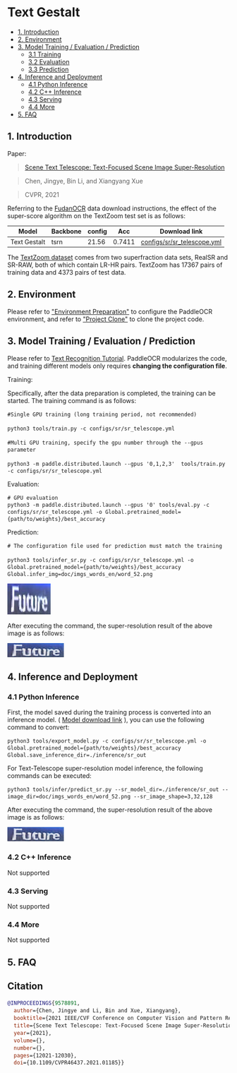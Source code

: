 # Text Gestalt

- [1. Introduction](#1)
- [2. Environment](#2)
- [3. Model Training / Evaluation / Prediction](#3)
    - [3.1 Training](#3-1)
    - [3.2 Evaluation](#3-2)
    - [3.3 Prediction](#3-3)
- [4. Inference and Deployment](#4)
    - [4.1 Python Inference](#4-1)
    - [4.2 C++ Inference](#4-2)
    - [4.3 Serving](#4-3)
    - [4.4 More](#4-4)
- [5. FAQ](#5)


<a name="1"></a>
## 1. Introduction

Paper:
> [Scene Text Telescope: Text-Focused Scene Image Super-Resolution](https://openaccess.thecvf.com/content/CVPR2021/papers/Chen_Scene_Text_Telescope_Text-Focused_Scene_Image_Super-Resolution_CVPR_2021_paper.pdf)

> Chen, Jingye, Bin Li, and Xiangyang Xue

> CVPR, 2021

Referring to the [FudanOCR](https://github.com/FudanVI/FudanOCR/tree/main/scene-text-telescope) data download instructions, the effect of the super-score algorithm on the TextZoom test set is as follows:

|Model|Backbone|config|Acc|Download link|
|---|---|---|---|---|
|Text Gestalt|tsrn|21.56|0.7411| [configs/sr/sr_telescope.yml](../../configs/sr/sr_telescope.yml)|[train model](https://paddleocr.bj.bcebos.com/contribution/sr_telescope_train.tar)|

The [TextZoom dataset](https://paddleocr.bj.bcebos.com/dataset/TextZoom.tar) comes from two superfraction data sets, RealSR and SR-RAW, both of which contain LR-HR pairs. TextZoom has 17367 pairs of training data and 4373 pairs of test data.

<a name="2"></a>
## 2. Environment
Please refer to ["Environment Preparation"](./environment_en.md) to configure the PaddleOCR environment, and refer to ["Project Clone"](./clone_en.md) to clone the project code.


<a name="3"></a>
## 3. Model Training / Evaluation / Prediction

Please refer to [Text Recognition Tutorial](./recognition_en.md). PaddleOCR modularizes the code, and training different models only requires **changing the configuration file**.

Training:

Specifically, after the data preparation is completed, the training can be started. The training command is as follows:

```
#Single GPU training (long training period, not recommended)

python3 tools/train.py -c configs/sr/sr_telescope.yml

#Multi GPU training, specify the gpu number through the --gpus parameter

python3 -m paddle.distributed.launch --gpus '0,1,2,3'  tools/train.py -c configs/sr/sr_telescope.yml

```


Evaluation:

```
# GPU evaluation
python3 -m paddle.distributed.launch --gpus '0' tools/eval.py -c configs/sr/sr_telescope.yml -o Global.pretrained_model={path/to/weights}/best_accuracy
```

Prediction:

```
# The configuration file used for prediction must match the training

python3 tools/infer_sr.py -c configs/sr/sr_telescope.yml -o Global.pretrained_model={path/to/weights}/best_accuracy Global.infer_img=doc/imgs_words_en/word_52.png
```

![](../imgs_words_en/word_52.png)

After executing the command, the super-resolution result of the above image is as follows:

![](../imgs_results/sr_word_52.png)

<a name="4"></a>
## 4. Inference and Deployment

<a name="4-1"></a>
### 4.1 Python Inference

First, the model saved during the training process is converted into an inference model. ( [Model download link](https://paddleocr.bj.bcebos.com/contribution/Telescope_train.tar.gz) ), you can use the following command to convert:

```shell
python3 tools/export_model.py -c configs/sr/sr_telescope.yml -o Global.pretrained_model={path/to/weights}/best_accuracy Global.save_inference_dir=./inference/sr_out
```

For Text-Telescope super-resolution model inference, the following commands can be executed:

```
python3 tools/infer/predict_sr.py --sr_model_dir=./inference/sr_out --image_dir=doc/imgs_words_en/word_52.png --sr_image_shape=3,32,128

```

After executing the command, the super-resolution result of the above image is as follows:

![](../imgs_results/sr_word_52.png)


<a name="4-2"></a>
### 4.2 C++ Inference

Not supported

<a name="4-3"></a>
### 4.3 Serving

Not supported

<a name="4-4"></a>
### 4.4 More

Not supported

<a name="5"></a>
## 5. FAQ


## Citation

```bibtex
@INPROCEEDINGS{9578891,
  author={Chen, Jingye and Li, Bin and Xue, Xiangyang},
  booktitle={2021 IEEE/CVF Conference on Computer Vision and Pattern Recognition (CVPR)},
  title={Scene Text Telescope: Text-Focused Scene Image Super-Resolution},
  year={2021},
  volume={},
  number={},
  pages={12021-12030},
  doi={10.1109/CVPR46437.2021.01185}}
```
